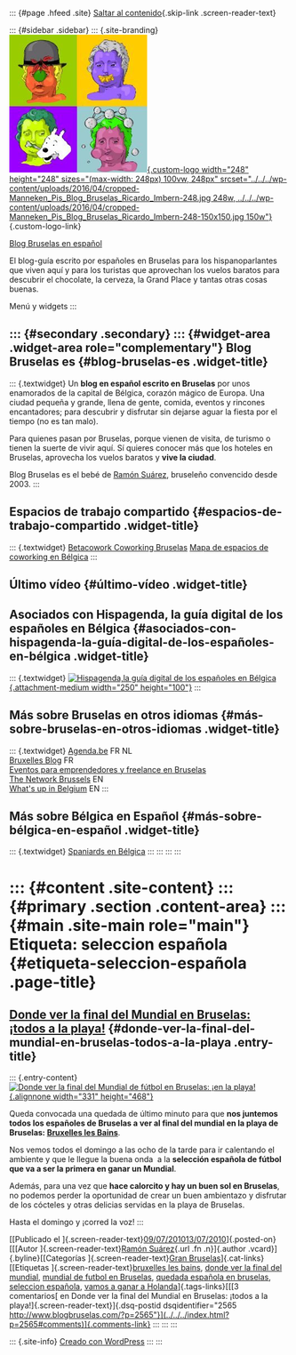 ::: {#page .hfeed .site}
[Saltar al contenido](index.html#content){.skip-link
.screen-reader-text}

::: {#sidebar .sidebar}
::: {.site-branding}
[![](../../../wp-content/uploads/2016/04/cropped-Manneken_Pis_Blog_Bruselas_Ricardo_Imbern-248.jpg){.custom-logo
width="248" height="248" sizes="(max-width: 248px) 100vw, 248px"
srcset="../../../wp-content/uploads/2016/04/cropped-Manneken_Pis_Blog_Bruselas_Ricardo_Imbern-248.jpg 248w, ../../../wp-content/uploads/2016/04/cropped-Manneken_Pis_Blog_Bruselas_Ricardo_Imbern-248-150x150.jpg 150w"}](../../../index.html){.custom-logo-link}

[Blog Bruselas en español](../../../index.html)

El blog-guía escrito por españoles en Bruselas para los hispanoparlantes
que viven aquí y para los turistas que aprovechan los vuelos baratos
para descubrir el chocolate, la cerveza, la Grand Place y tantas otras
cosas buenas.

Menú y widgets
:::

::: {#secondary .secondary}
::: {#widget-area .widget-area role="complementary"}
Blog Bruselas es {#blog-bruselas-es .widget-title}
----------------

::: {.textwidget}
Un **blog en español escrito en Bruselas** por unos enamorados de la
capital de Bélgica, corazón mágico de Europa. Una ciudad pequeña y
grande, llena de gente, comida, eventos y rincones encantadores; para
descubrir y disfrutar sin dejarse aguar la fiesta por el tiempo (no es
tan malo).

Para quienes pasan por Bruselas, porque vienen de visita, de turismo o
tienen la suerte de vivir aquí. Sí quieres conocer más que los hoteles
en Bruselas, aprovecha los vuelos baratos y **vive la ciudad**.

Blog Bruselas es el bebé de [Ramón Suárez](http://www.ramonsuarez.com),
bruseleño convencido desde 2003.
:::

Espacios de trabajo compartido {#espacios-de-trabajo-compartido .widget-title}
------------------------------

::: {.textwidget}
[Betacowork Coworking Bruselas](http://www.betacowork.com) [Mapa de
espacios de coworking en Bélgica](http://coworkingbelgium.com)
:::

Último vídeo {#último-vídeo .widget-title}
------------

Asociados con Hispagenda, la guía digital de los españoles en Bélgica {#asociados-con-hispagenda-la-guía-digital-de-los-españoles-en-bélgica .widget-title}
---------------------------------------------------------------------

::: {.textwidget}
[![Hispagenda,la guía digital de los españoles en
Bélgica](../../../wp-content/uploads/2010/04/Hispagenda-250px.gif "Hispagenda, la guía digital de los españoles en Bélgica"){.attachment-medium
width="250" height="100"}](http://www.hispagenda.com)
:::

Más sobre Bruselas en otros idiomas {#más-sobre-bruselas-en-otros-idiomas .widget-title}
-----------------------------------

::: {.textwidget}
[Agenda.be](http://www.agenda.be) FR NL\
[Bruxelles Blog](http://www.bxlblog.be/) FR\
[Eventos para emprendedores y freelance en
Bruselas](http://www.betacowork.com/events/)\
[The Network
Brussels](http://groups.yahoo.com/group/TheNetworkBrussels/) EN\
[What\'s up in Belgium](http://www.whatsupin.be/) EN
:::

Más sobre Bélgica en Español {#más-sobre-bélgica-en-español .widget-title}
----------------------------

::: {.textwidget}
[Spaniards en Bélgica](http://www.spaniards.es/paises/belgica)
:::
:::
:::
:::

::: {#content .site-content}
::: {#primary .section .content-area}
::: {#main .site-main role="main"}
Etiqueta: seleccion española {#etiqueta-seleccion-española .page-title}
============================

[Donde ver la final del Mundial en Bruselas: ¡todos a la playa!](../../../index.html?p=2565) {#donde-ver-la-final-del-mundial-en-bruselas-todos-a-la-playa .entry-title}
--------------------------------------------------------------------------------------------

::: {.entry-content}
[](http://www.bruxelleslesbains.be/2010/wp-content/uploads/2010/07/worldcupfinale-blb.jpg)[![Donde
ver la final del Mundial de fútbol en Bruselas: ¡en la
playa!](http://www.bruxelleslesbains.be/2010/wp-content/uploads/2010/07/worldcupfinale-blb.jpg "Donde ver la final del Mundial de fútbol en Bruselas: ¡en la playa!"){.alignnone
width="331" height="468"}](http://www.bruxelleslesbains.be/2010/)

Queda convocada una quedada de último minuto para que **nos juntemos
todos los españoles de Bruselas a ver al final del mundial en la playa
de Bruselas: [Bruxelles les
Bains](http://www.blogbruselas.com/2010/07/vuelve-la-playa-a-bruselas.html "La playa de Bruselas: Bruxelles les Bains")**.

Nos vemos todos el domingo a las ocho de la tarde para ir calentando el
ambiente y que le llegue la buena onda  a la **selección española de
fútbol que va a ser la primera en ganar un Mundial**.

Además, para una vez que **hace calorcito y hay un buen sol en
Bruselas**, no podemos perder la oportunidad de crear un buen ambientazo
y disfrutar de los cócteles y otras delicias servidas en la playa de
Bruselas.

Hasta el domingo y ¡corred la voz!
:::

[[Publicado el
]{.screen-reader-text}[09/07/201013/07/2010](../../../index.html?p=2565)]{.posted-on}[[[Autor
]{.screen-reader-text}[Ramón
Suárez](../../2010/04/30/index.html?author=2){.url .fn .n}]{.author
.vcard}]{.byline}[[Categorías ]{.screen-reader-text}[Gran
Bruselas](../../category/gran-bruselas/index.html)]{.cat-links}[[Etiquetas
]{.screen-reader-text}[bruxelles les
bains](../bruxelles-les-bains/index.html), [donde ver la final del
mundial](../donde-ver-la-final-del-mundial/index.html), [mundial de
futbol en Bruselas](../mundial-de-futbol-en-bruselas/index.html),
[quedada española en
bruselas](../quedada-espanola-en-bruselas/index.html), [seleccion
española](index.html), [vamos a ganar a
Holanda](../vamos-a-ganar-a-holanda/index.html)]{.tags-links}[[[3
comentarios[ en Donde ver la final del Mundial en Bruselas: ¡todos a la
playa!]{.screen-reader-text}]{.dsq-postid
dsqidentifier="2565 http://www.blogbruselas.com/?p=2565"}](../../../index.html?p=2565#comments)]{.comments-link}
:::
:::
:::

::: {.site-info}
[Creado con WordPress](https://es.wordpress.org/)
:::
:::
